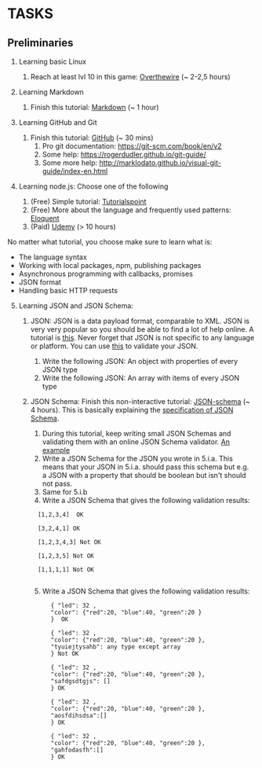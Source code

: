 # **TASKS**

## Preliminaries

1. Learning basic Linux
    1. Reach at least lvl 10 in this game: [Overthewire](http://overthewire.org/wargames/bandit/) (~ 2-2,5 hours)

2. Learning Markdown
    1. Finish this tutorial: [Markdown](https://www.markdowntutorial.com/) (~ 1 hour)

3. Learning GitHub and Git
    1. Finish this tutorial: [GitHub](https://guides.github.com/activities/hello-world/) (~ 30 mins)
		1. Pro git documentation: https://git-scm.com/book/en/v2
        2. Some help: https://rogerdudler.github.io/git-guide/
        3. Some more help: http://marklodato.github.io/visual-git-guide/index-en.html

4. Learning node.js: Choose one of the following
    1. (Free) Simple tutorial: [Tutorialspoint](https://www.tutorialspoint.com/nodejs/index.htm)
    2. (Free) More about the language and frequently used patterns: [Eloquent](https://eloquentjavascript.net/)
    3. (Paid) [Udemy](https://www.udemy.com/the-complete-nodejs-developer-course-2/) (> 10 hours)
  
  No matter what tutorial, you choose make sure to learn what is:
* The language syntax
* Working with local packages, npm, publishing packages
* Asynchronous programming with callbacks, promises
* JSON format
* Handling basic HTTP requests

5. Learning JSON and JSON Schema:
   1. JSON: JSON is a data payload format, comparable to XML. JSON is very very popular so you should be able to find a lot of help online. A tutorial is [this](https://www.tutorialspoint.com/json/json_overview.htm). Never forget that JSON is not specific to any language or platform. You can use [this](https://jsonlint.com/) to validate your JSON.
      1. Write the following JSON: An object with properties of every JSON type
      2. Write the following JSON: An array with items of every JSON type

   2. JSON Schema: Finish this non-interactive tutorial: [JSON-schema](https://json-schema.org/understanding-json-schema/) (~ 4 hours). This is basically explaining the [specification of JSON Schema](https://json-schema.org/specification.html).
      1. During this tutorial, keep writing small JSON Schemas and validating them with an online JSON Schema validator. [An example](https://www.jsonschemavalidator.net/)
      2. Write a JSON Schema for the JSON you wrote in 5.i.a. This means that your JSON in 5.i.a. should pass this schema but e.g. a JSON with a property that should be boolean but isn't should not pass.
      3. Same for 5.i.b
      4. Write a JSON Schema that gives the following validation results:
   
      ```
        [1,2,3,4]  OK

        [3,2,4,1] OK

        [1,2,3,4,3] Not OK

        [1,2,3,5] Not OK

        [1,1,1,1] Not OK
	
      ```

      5. Write a JSON Schema that gives the following validation results:

   ```
            { "led": 32 ,
            "color": {"red":20, "blue":40, "green":20 }
            }  OK

            { "led": 32 ,
            "color": {"red":20, "blue":40, "green":20 },
            "tyuiejtysahb": any type except array
            } Not OK

            { "led": 32 ,
            "color": {"red":20, "blue":40, "green":20 },
            "safdgsdtgjs": []
            } OK

            { "led": 32 ,
            "color": {"red":20, "blue":40, "green":20 },
            "aosfdihsdsa":[]
            } OK

            { "led": 32 ,
            "color": {"red":20, "blue":40, "green":20 },
            "gahfodasfh":[]
            } OK
   ```
